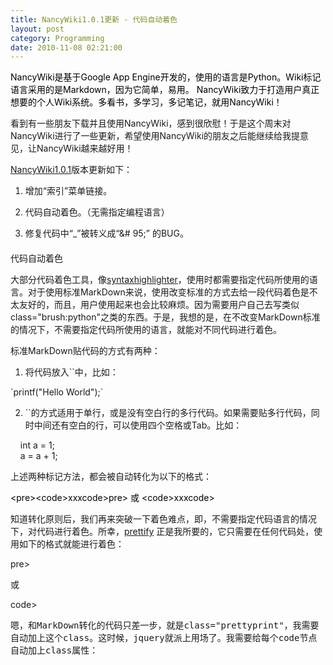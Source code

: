 ```yaml
---
title: NancyWiki1.0.1更新 - 代码自动着色
layout: post
category: Programming
date: 2010-11-08 02:21:00
---
```


<div class="cnblogs_code"><div><span style="color: #000000;">NancyWiki是基于Google&nbsp;App&nbsp;Engine开发的，使用的语言是Python。Wiki标记语言采用的是Markdown，因为它简单，易用。&nbsp;NancyWiki致力于打造用户真正想要的个人Wiki系统。多看书，多学习，多记笔记，就用NancyWiki！</span></div></div>

看到有一些朋友下载并且使用NancyWiki，感到很欣慰！于是这个周末对NancyWiki进行了一些更新，希望使用NancyWiki的朋友之后能继续给我提意见，让NancyWiki越来越好用！
  
[NancyWiki1.0.1](http://nancywiki.googlecode.com/files/nancywiki1.0.1.zip)版本更新如下：

1. 增加&#8220;索引&#8221;菜单链接。

2. 代码自动着色。（无需指定编程语言）

3. 修复<span id="comment_body_1956388">代码中&#8220;_&#8221;被转义成&#8220;<span id="comment_body_1956388">&# 95;&#8221;</span></span> 的BUG。

#### 
代码自动着色

大部分代码着色工具，像[syntaxhighlighter](http://alexgorbatchev.com/SyntaxHighlighter/)，使用时都需要指定代码所使用的语言。对于使用标准MarkDown来说，使用改变标准的方式去给一段代码着色是不太友好的，而且，用户使用起来也会比较麻烦。因为需要用户自己去写类似class="brush:python"之类的东西。于是，我想的是，在不改变MarkDown标准的情况下，不需要指定代码所使用的语言，就能对不同代码进行着色。

标准MarkDown贴代码的方式有两种：

1. 将代码放入``中，比如：

<div class="cnblogs_code"><span style="color: #000000;">`</span><span>printf(</span><span>"</span><span>Hello&nbsp;World</span><span>"</span><span>);`</span>
</div>

2. ``的方式适用于单行，或是没有空白行的多行代码。如果需要贴多行代码，同时中间还有空白的行，可以使用四个空格或Tab。比如：
<div class="cnblogs_code"><span style="color: #000000;">&nbsp;&nbsp;&nbsp; </span><span>int</span><span>&nbsp;a&nbsp;</span><span>=</span><span style="color: #000000;">&nbsp;</span><span>1</span>;

<div><span></span><span>&nbsp;&nbsp;&nbsp; a&nbsp;</span><span>=</span><span>&nbsp;a&nbsp;</span><span>+</span><span style="color: #000000;">&nbsp;</span><span>1</span><span>;</span></div></div>

上述两种标记方法，都会被自动转化为以下的格式：

<div class="cnblogs_code"><span style="color: #000000;">&lt;</span><span style="color: #000000;">pre</span><span style="color: #000000;">&gt;&lt;</span><span style="color: #000000;">code</span><span style="color: #000000;">&gt;</span><span style="color: #000000;">xxx</span><span style="color: #000000;"><!--</span--><span style="color: #000000;">code</span><span style="color: #000000;">&gt;<!--</span--><span style="color: #000000;">pre</span><span style="color: #000000;">&gt;</span><span style="color: #000000;">&nbsp;或&nbsp;</span><span style="color: #000000;">&lt;</span><span style="color: #000000;">code</span><span style="color: #000000;">&gt;</span><span style="color: #000000;">xxx</span><span style="color: #000000;"><!--</span--><span style="color: #000000;">code</span><span style="color: #000000;">&gt;</span></span></span></span>
</div>

知道转化原则后，我们再来突破一下着色难点，即，不需要指定代码语言的情况下，对代码进行着色。所幸，[prettify](http://google-code-prettify.googlecode.com/)<span> 正是我所要的，它只需要在任何代码处，使用如下的格式就能进行着色：</span>
<div class="cnblogs_code"><div><!--

Code highlighting produced by Actipro CodeHighlighter (freeware)
http://www.CodeHighlighter.com/

--><span>&lt;</span><span>pre&nbsp;</span><span>class</span><span>=</span><span>"</span><span>prettyprint</span><span>"</span><span>&gt;</span><span>xxx</span><span><!--</span--><span>pre</span><span>&gt;</span></span></div></div>

<tt>或</tt>

<div class="cnblogs_code"><div><!--

Code highlighting produced by Actipro CodeHighlighter (freeware)
http://www.CodeHighlighter.com/

--><span style="color: #000000;">&lt;</span><span style="color: #000000;">cod</span><span>e&nbsp;</span><span>class</span><span>=</span><span>"</span><span>prettyprint</span><span>"</span><span>&gt;</span><span>xxx</span><span><!--</span--><span>code</span><span>&gt;</span></span></div></div>

<tt>嗯，和MarkDown转化的代码只差一步，就是class="prettyprint"，我需要自动加上这个class。这时候，jquery就派上用场了。我需要给每个code节点自动加上class属性：</tt>
<div class="cnblogs_code"><div><!--

Code highlighting produced by Actipro CodeHighlighter (freeware)
http://www.CodeHighlighter.com/

--><span style="color: #0000ff;">&lt;</span><span style="color: #800000;">script&nbsp;</span><span style="color: #ff0000;">type</span><span style="color: #0000ff;">="text/javascript"</span><span style="color: #0000ff;">&gt;</span><span style="background-color: #f5f5f5; color: #000000;">
&nbsp;&nbsp;&nbsp;&nbsp;&nbsp;&nbsp;&nbsp;&nbsp;$(</span><span style="background-color: #f5f5f5; color: #000000;">'</span><span style="background-color: #f5f5f5; color: #000000;">code</span><span style="background-color: #f5f5f5; color: #000000;">'</span><span style="background-color: #f5f5f5; color: #000000;">).addClass(</span><span style="background-color: #f5f5f5; color: #000000;">'</span><span style="background-color: #f5f5f5; color: #000000;">prettyprint</span><span style="background-color: #f5f5f5; color: #000000;">'</span><span style="background-color: #f5f5f5; color: #000000;">);&nbsp;&nbsp; 
</span><span style="color: #0000ff;">&lt;/</span><span style="color: #800000;">script</span><span style="color: #0000ff;">&gt;</span></div></div>

&nbsp;

<tt>于是，效果就出来了。你还是像往常一样贴代码，而NancyWiki会自动根据你的代码语言，进行着色。下面是效果：</tt>

&nbsp;

<tt>原始的着色前的代码（代码行每行前面4个空格）：</tt>
<div class="cnblogs_code" onclick="cnblogs_code_show('bdfc3586-8d4f-43c4-ad40-954ed34ee3ec')">![](http://images.cnblogs.com/OutliningIndicators/ContractedBlock.gif)<div id="cnblogs_code_open_bdfc3586-8d4f-43c4-ad40-954ed34ee3ec"><div><!--

Code highlighting produced by Actipro CodeHighlighter (freeware)
http://www.CodeHighlighter.com/

--><span style="color: #000000;"> C#代码示例：
</span><span>
&nbsp;&nbsp;&nbsp; [TestMethod]
&nbsp;&nbsp;&nbsp;&nbsp;</span><span>public</span><span style="color: #000000;">&nbsp;</span><span>void</span><span>&nbsp;Test_ExecuteCommands()
</span><span>&nbsp;&nbsp;&nbsp;&nbsp;{
</span><span>&nbsp;&nbsp;&nbsp;&nbsp;&nbsp;&nbsp;&nbsp;&nbsp;Plateau&nbsp;plateau&nbsp;</span><span>=</span><span style="color: #000000;">&nbsp;</span><span>new</span><span>&nbsp;Plateau(</span><span>5</span><span>,&nbsp;</span><span>5</span><span>);
</span><span>&nbsp;&nbsp;&nbsp;&nbsp;&nbsp;&nbsp;&nbsp;&nbsp;var&nbsp;roverFactory&nbsp;</span><span>=</span><span style="color: #000000;">&nbsp;</span><span>new</span><span>&nbsp;NASARoverFactory();
</span><span>&nbsp;&nbsp;&nbsp;&nbsp;&nbsp;&nbsp;&nbsp;&nbsp;Rover&nbsp;rover1&nbsp;</span><span>=</span><span>&nbsp;roverFactory.Create();
</span><span>&nbsp;&nbsp;&nbsp;&nbsp;&nbsp;&nbsp;&nbsp;&nbsp;rover1.Deploy(</span><span>1</span><span>,&nbsp;</span><span>2</span><span>,&nbsp;</span><span>"</span><span>N</span><span>"</span><span>,&nbsp;plateau);

</span><span>&nbsp;&nbsp;&nbsp;&nbsp;&nbsp;&nbsp;&nbsp;&nbsp;rover1.ExecuteCommands(</span><span>"</span><span>LMLMLMLMM</span><span>"</span><span>);
&nbsp;&nbsp;&nbsp;&nbsp;&nbsp;&nbsp;&nbsp;&nbsp;&nbsp;&nbsp;&nbsp;&nbsp;
</span><span>&nbsp;&nbsp;&nbsp;&nbsp;&nbsp;&nbsp;&nbsp;&nbsp;Assert.AreEqual(</span><span>"</span><span>1&nbsp;3&nbsp;N</span><span>"</span><span>,&nbsp;rover1.ReportState());

</span><span>&nbsp;&nbsp;&nbsp;&nbsp;&nbsp;&nbsp;&nbsp;&nbsp;Rover&nbsp;rover2&nbsp;</span><span>=</span><span>&nbsp;roverFactory.Create();
</span><span>&nbsp;&nbsp;&nbsp;&nbsp;&nbsp;&nbsp;&nbsp;&nbsp;rover2.Deploy(</span><span>3</span><span>,&nbsp;</span><span>3</span><span>,&nbsp;</span><span>"</span><span>E</span><span>"</span><span>,&nbsp;plateau);

</span><span>&nbsp;&nbsp;&nbsp;&nbsp;&nbsp;&nbsp;&nbsp;&nbsp;rover2.ExecuteCommands(</span><span>"</span><span>MMRMMRMRRM</span><span>"</span><span>);
&nbsp;&nbsp;&nbsp;&nbsp;&nbsp;&nbsp;&nbsp;&nbsp;&nbsp;&nbsp;&nbsp;&nbsp;
</span><span>&nbsp;&nbsp;&nbsp;&nbsp;&nbsp;&nbsp;&nbsp;&nbsp;Assert.AreEqual(</span><span>"</span><span>5&nbsp;1&nbsp;E</span><span>"</span><span>,&nbsp;rover2.ReportState());
</span><span>&nbsp;&nbsp;&nbsp;&nbsp;}</span></div></div></div>

&nbsp;

<tt>着色后的代码：</tt>

![](http://images.cnblogs.com/cnblogs_com/coderzh/rover.jpg)

还等什么，下载NancyWiki1.0.1试试吧：

下载 : [http://nancywiki.googlecode.com/files/nancywiki1.0.1.zip](http://nancywiki.googlecode.com/files/nancywiki1.0.1.zip)&nbsp;

主页：[http://nancywiki.googlecode.com](http://nancywiki.googlecode.com/)

演示：[http://wiki.coderzh.com](http://wiki.coderzh.com/)
